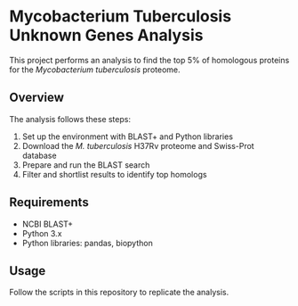 # Mycobacterium Tuberculosis Unknown Genes Analysis

This project performs an analysis to find the top 5% of homologous proteins for the *Mycobacterium tuberculosis* proteome.

## Overview

The analysis follows these steps:
1. Set up the environment with BLAST+ and Python libraries
2. Download the *M. tuberculosis* H37Rv proteome and Swiss-Prot database
3. Prepare and run the BLAST search
4. Filter and shortlist results to identify top homologs

## Requirements

- NCBI BLAST+
- Python 3.x
- Python libraries: pandas, biopython

## Usage

Follow the scripts in this repository to replicate the analysis. 